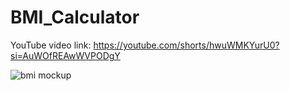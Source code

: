 # BMI_Calculator 

YouTube video link: https://youtube.com/shorts/hwuWMKYurU0?si=AuWOfREAwWVPODgY


![bmi mockup](https://github.com/devjaimul/bmi_calculator/assets/105303801/37a89985-5413-4736-9609-41462a29616b)


